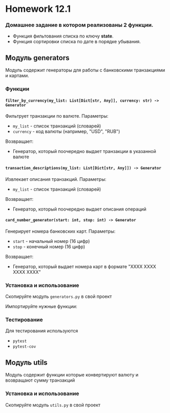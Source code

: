 # Homework 12.1

### Домашнее задание в котором реализованы 2 функции. 
+ Функция фильтования списка по ключу **state**.
+ Функция сортировки списка по дате в порядке убывания.

## Модуль generators
Модуль содержит генераторы для работы с банковскими транзакциями и картами.

### Функции
#### `filter_by_currency(my_list: List[Dict[str, Any]], currency: str) -> Generator`
Фильтрует транзакции по валюте.
Параметры:
+ `my_list` - список транзакций (словарей)
+ `currency` - код валюты (например, "USD", "RUB")

Возвращает:
+ Генератор, который поочередно выдает транзакции в указанной валюте

#### `transaction_descriptions(my_list: List[Dict[str, Any]]) -> Generator`
Извлекает описания транзакций.
Параметры:
+ `my_list` - список транзакций (словарей)

Возвращает:
+ Генератор, который поочередно выдает описания операций

#### `card_number_generator(start: int, stop: int) -> Generator`
Генерирует номера банковских карт.
Параметры:
+ `start` - начальный номер (16 цифр)
+ `stop` - конечный номер (16 цифр)

Возвращает:
+ Генератор, который выдает номера карт в формате "XXXX XXXX XXXX XXXX"

### Установка и использование
Скопируйте модуль `generators.py` в свой проект

Импортируйте нужные функции:
### Тестирование
Для тестирования используются
+ `pytest`
+ `pytest-cov`

## Модуль utils
Модуль содержит функции которые конвертируют валюту и возвращают сумму транзакций

### Установка и использование
Скопируйте модуль `utils.py` в свой проект 